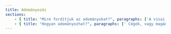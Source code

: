 ```yaml
---
title: Adományozás
sections:
    - { title: "Mire fordítjuk az adományokat?", paragraphs: ['A visai gyermekek tanítása rendszeres jelenlétet kíván, s mivel az alapítvány Magyarországról koordinálja ezt, az oktatók utazási, étkezési és szállásköltsége jelentős anyagi forrást igényel. A szükséges források biztosítását elsősorban pályázatok révén igyekszünk előteremteni, ugyanakkor cégek és magánszemélyek felajánlása, támogatása és adománya is jelentősen segítheti missziós küldetésünket.'] }
    - { title: "Hogyan adományozhat?", paragraphs: [' Cégek, vagy magánszemélyek támogatását az alapítvány számlájára várjuk, utalás esetén a közlemény rovatba kérjük írják be: támogató neve és "Adomány". Köszönjük!', '', 'Forint számla: 10300002-13338749-00024905', 'Euro számla: 10300002-13338749-00014889', 'IBAN: HU98 10300002-13338749-00014889', 'Swift kód: MKKB HU HB'] }
---
```




